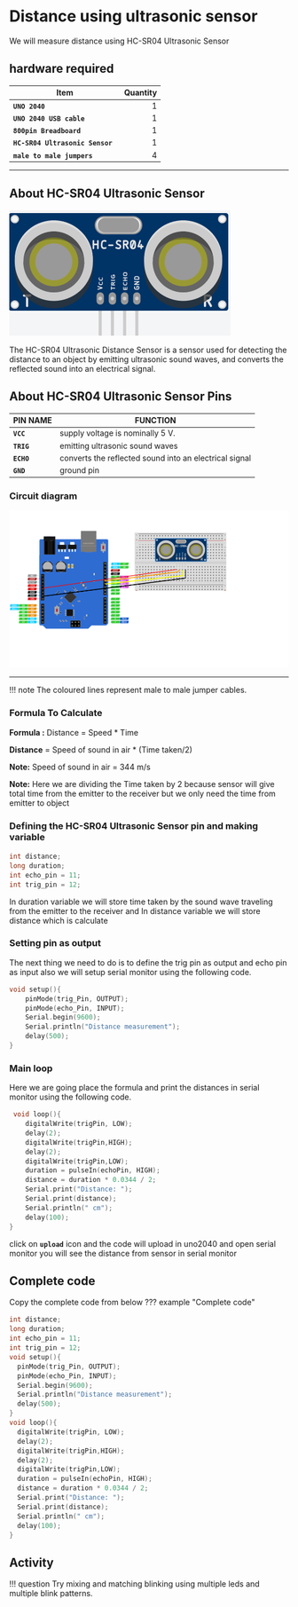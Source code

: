 # Distance using ultrasonic sensor

We will measure distance using HC-SR04 Ultrasonic Sensor 

## hardware required

| Item                              | Quantity                          |
| --------------------------------- | --------------------------------: |
| **`UNO 2040 `**                   |  1                                |
| **`UNO 2040 USB cable`**          |  1                                |
| **`800pin Breadboard`**           |  1                                |
| **`HC-SR04 Ultrasonic Sensor `**  |  1                                |
| **`male to male jumpers`**        |  4                                |

<hr>

## About HC-SR04 Ultrasonic Sensor
![ultra sonic sensor ](docs/assets/ultrasonicsensor.png)

The HC-SR04 Ultrasonic Distance Sensor is a sensor used for detecting the distance to an object by emitting ultrasonic sound waves, and converts the reflected sound into an electrical signal. 

## About HC-SR04 Ultrasonic Sensor Pins 
| PIN NAME                          |FUNCTION                          |
| --------------------------------- | -------------------------------- |
| **`VCC`**                         |supply voltage is nominally 5 V. |
| **`TRIG`**                        |emitting ultrasonic sound waves  |
| **`ECHO`**                        |converts the reflected sound into an electrical signal|
| **`GND `**                        | ground pin                      |


### Circuit diagram
![ultra sonic circuit](docs/assets/ultrasoniccircuit.png)
<hr/>
!!! note
    The coloured lines represent male to male jumper cables.

### Formula To Calculate 

**Formula :**  Distance = Speed * Time 

**Distance** = Speed of sound in air * (Time taken/2)

**Note:** Speed of sound in air = 344 m/s

**Note:** Here we are dividing the Time taken by 2 because sensor will give total time from the emitter to the receiver but we only need the time from emitter to object 

### Defining the HC-SR04 Ultrasonic Sensor pin and making variable 

``` c++
int distance;
long duration;
int echo_pin = 11;
int trig_pin = 12;
```
In duration variable we will store time taken by the sound wave traveling from the emitter to the receiver and In distance variable we will store distance which is calculate

### Setting pin as output

The next thing we need to do is to define the trig pin as output and echo pin as input also we will setup serial monitor using the following code.

```c++
void setup(){
    pinMode(trig_Pin, OUTPUT);  
    pinMode(echo_Pin, INPUT); 
    Serial.begin(9600);
    Serial.println("Distance measurement");
    delay(500);
}
```

### Main loop

Here we are going place the formula and print the distances in serial monitor using the following code.

``` c++
 void loop(){
    digitalWrite(trigPin, LOW);
    delay(2);
    digitalWrite(trigPin,HIGH);
    delay(2);
    digitalWrite(trigPin,LOW); 
    duration = pulseIn(echoPin, HIGH);
    distance = duration * 0.0344 / 2; 
    Serial.print("Distance: ");
    Serial.print(distance); 
    Serial.println(" cm");
    delay(100);
}                      
```

click on **`upload`** icon and the code will upload in uno2040 and open serial monitor you will see the distance from sensor in serial monitor


## Complete code
Copy the complete code from below
??? example "Complete code"
``` c++
int distance;
long duration;
int echo_pin = 11;
int trig_pin = 12;
void setup(){
  pinMode(trig_Pin, OUTPUT);  
  pinMode(echo_Pin, INPUT); 
  Serial.begin(9600);
  Serial.println("Distance measurement");
  delay(500);
}            
void loop(){
  digitalWrite(trigPin, LOW);
  delay(2);
  digitalWrite(trigPin,HIGH);
  delay(2);
  digitalWrite(trigPin,LOW); 
  duration = pulseIn(echoPin, HIGH);
  distance = duration * 0.0344 / 2; 
  Serial.print("Distance: ");
  Serial.print(distance); 
  Serial.println(" cm");
  delay(100);
}  
```
## Activity
!!! question
    Try mixing and matching blinking using multiple leds and multiple blink patterns.
